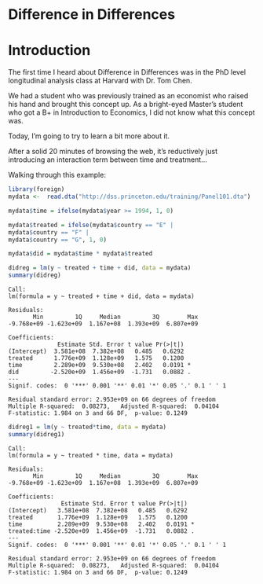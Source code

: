 Difference in Differences
================

# Introduction

The first time I heard about Difference in Differences was in the PhD
level longitudinal analysis class at Harvard with Dr. Tom Chen.

We had a student who was previously trained as an economist who raised
his hand and brought this concept up. As a bright-eyed Master’s student
who got a B+ in Introduction to Economics, I did not know what this
concept was.

Today, I’m going to try to learn a bit more about it.

After a solid 20 minutes of browsing the web, it’s reductively just
introducing an interaction term between time and treatment…

Walking through this example:

``` r
library(foreign)
mydata <-  read.dta("http://dss.princeton.edu/training/Panel101.dta")

mydata$time = ifelse(mydata$year >= 1994, 1, 0)

mydata$treated = ifelse(mydata$country == "E" |
mydata$country == "F" |
mydata$country == "G", 1, 0)

mydata$did = mydata$time * mydata$treated
```

``` r
didreg = lm(y ~ treated + time + did, data = mydata)
summary(didreg)
```


    Call:
    lm(formula = y ~ treated + time + did, data = mydata)

    Residuals:
           Min         1Q     Median         3Q        Max 
    -9.768e+09 -1.623e+09  1.167e+08  1.393e+09  6.807e+09 

    Coefficients:
                  Estimate Std. Error t value Pr(>|t|)  
    (Intercept)  3.581e+08  7.382e+08   0.485   0.6292  
    treated      1.776e+09  1.128e+09   1.575   0.1200  
    time         2.289e+09  9.530e+08   2.402   0.0191 *
    did         -2.520e+09  1.456e+09  -1.731   0.0882 .
    ---
    Signif. codes:  0 '***' 0.001 '**' 0.01 '*' 0.05 '.' 0.1 ' ' 1

    Residual standard error: 2.953e+09 on 66 degrees of freedom
    Multiple R-squared:  0.08273,   Adjusted R-squared:  0.04104 
    F-statistic: 1.984 on 3 and 66 DF,  p-value: 0.1249

``` r
didreg1 = lm(y ~ treated*time, data = mydata)
summary(didreg1)
```


    Call:
    lm(formula = y ~ treated * time, data = mydata)

    Residuals:
           Min         1Q     Median         3Q        Max 
    -9.768e+09 -1.623e+09  1.167e+08  1.393e+09  6.807e+09 

    Coefficients:
                   Estimate Std. Error t value Pr(>|t|)  
    (Intercept)   3.581e+08  7.382e+08   0.485   0.6292  
    treated       1.776e+09  1.128e+09   1.575   0.1200  
    time          2.289e+09  9.530e+08   2.402   0.0191 *
    treated:time -2.520e+09  1.456e+09  -1.731   0.0882 .
    ---
    Signif. codes:  0 '***' 0.001 '**' 0.01 '*' 0.05 '.' 0.1 ' ' 1

    Residual standard error: 2.953e+09 on 66 degrees of freedom
    Multiple R-squared:  0.08273,   Adjusted R-squared:  0.04104 
    F-statistic: 1.984 on 3 and 66 DF,  p-value: 0.1249
